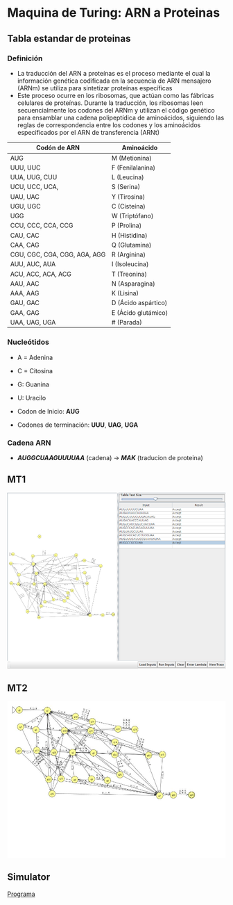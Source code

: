 # Maquina de Turing: ARN a Proteinas

## Tabla estandar de proteinas

### Definición

* La traducción del ARN a proteínas es el proceso mediante el cual la información genética codificada en la secuencia de ARN mensajero (ARNm) se utiliza para sintetizar proteínas específicas
* Este proceso ocurre en los ribosomas, que actúan como las fábricas celulares de proteínas. Durante la traducción, los ribosomas leen secuencialmente los codones del ARNm y utilizan el código genético para ensamblar una cadena polipeptídica de aminoácidos, siguiendo las reglas de correspondencia entre los codones y los aminoácidos especificados por el ARN de transferencia (ARNt)

| Codón de ARN                 | Aminoácido          |
|------------------------------|---------------------|
| AUG                          | M (Metionina)       |
| UUU, UUC                     | F (Fenilalanina)    |
| UUA, UUG, CUU                | L (Leucina)         |
| UCU, UCC, UCA,               | S (Serina)          |
| UAU, UAC                     | Y (Tirosina)        |
| UGU, UGC                     | C (Cisteína)        |
| UGG                          | W (Triptófano)      |
| CCU, CCC, CCA, CCG           | P (Prolina)         |
| CAU, CAC                     | H (Histidina)       |
| CAA, CAG                     | Q (Glutamina)       |
| CGU, CGC, CGA, CGG, AGA, AGG | R (Arginina)        |
| AUU, AUC, AUA                | I (Isoleucina)      |
| ACU, ACC, ACA, ACG           | T (Treonina)        |
| AAU, AAC                     | N (Asparagina)      |
| AAA, AAG                     | K (Lisina)          |
| GAU, GAC                     | D (Ácido aspártico) |
| GAA, GAG                     | E (Ácido glutámico) |
| UAA, UAG, UGA                | # (Parada)          |

### Nucleótidos

* A = Adenina
* C = Citosina
* G: Guanina
* U: Uracilo

* Codon de Inicio: **AUG**
* Codones de terminación: **UUU**, **UAG**, **UGA**

### Cadena ARN

* ***AUGGCUAAGUUUUAA*** (cadena) -> ***MAK*** (traducion de proteina)

## MT1

![JFLAP MT1](./resources/MT1.png)

## MT2

![JFLAP MT2](./resources/MT12.jpg)

## Simulator

[Programa](./resources/simulator.mt)
